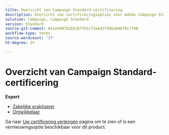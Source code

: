 ```yaml
---
title: Overzicht van Campaign Standard-certificering
description: Overzicht van certificeringsopties voor Adobe Campaign Standard
solution: Campaign, Campaign Standard
version: Standard
source-git-commit: 8e1eb997b2b5187f62c72a443f9d6a848f8c7708
workflow-type: tm+mt
source-wordcount: '37'
ht-degree: 2%

---
```


# Overzicht van Campaign Standard-certificering

**Expert**

* [Zakelijke praktiserer](/help/certifications/acs/acs-e-business.md) <!--AD0-E307-->
* [Ontwikkelaar](/help/certifications/acs/acs-e-developer.md) <!--AD0-E306-->

Ga naar [Uw certificering verlengen](/help/certifications/renew.md) pagina om te zien of is een vernieuwingsoptie beschikbaar voor dit product.
